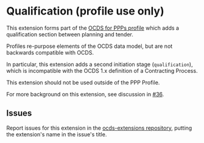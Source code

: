 # Qualification (profile use only)

This extension forms part of the [OCDS for PPPs profile](http://standard.open-contracting.org/profiles/ppp/) which adds a qualification section between planning and tender. 

Profiles re-purpose elements of the OCDS data model, but are not backwards compatible with OCDS.

In particular, this extension adds a second initiation stage (`qualification`), which is incompatible with the OCDS 1.x definition of a Contracting Process.

This extension should not be used outside of the PPP Profile. 

For more background on this extension, see discussion in [#36](https://github.com/open-contracting/public-private-partnerships/issues/36).

## Issues

Report issues for this extension in the [ocds-extensions repository](https://github.com/open-contracting/ocds-extensions/issues), putting the extension's name in the issue's title.
